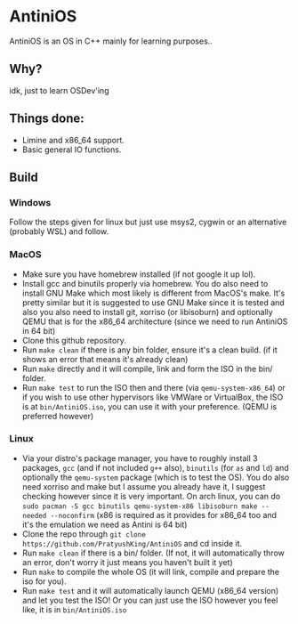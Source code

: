 # AntiniOS
AntiniOS is an OS in C++ mainly for learning purposes..

## Why?
idk, just to learn OSDev'ing

## Things done:
- Limine and x86_64 support.
- Basic general IO functions.

## Build
### Windows
Follow the steps given for linux but just use msys2, cygwin or an alternative (probably WSL) and follow.

### MacOS
- Make sure you have homebrew installed (if not google it up lol).
- Install gcc and binutils properly via homebrew. You do also need to install GNU Make which most likely is different from MacOS's make. It's pretty similar but it is suggested to use GNU Make since it is tested and also you also need to install git, xorriso (or libisoburn) and optionally QEMU that is for the x86_64 architecture (since we need to run AntiniOS in 64 bit)
- Clone this github repository.
- Run `make clean` if there is any bin folder, ensure it's a clean build. (if it shows an error that means it's already clean)
- Run `make` directly and it will compile, link and form the ISO in the bin/ folder.
- Run `make test` to run the ISO then and there (via `qemu-system-x86_64`) or if you wish to use other hypervisors like VMWare or VirtualBox, the ISO is at `bin/AntiniOS.iso`, you can use it with your preference. (QEMU is preferred however)

### Linux
- Via your distro's package manager, you have to roughly install 3 packages, `gcc` (and if not included `g++` also), `binutils` (for `as` and `ld`) and optionally the `qemu-system` package (which is to test the OS). You do also need xorriso and make but I assume you already have it, I suggest checking however since it is very important. On arch linux, you can do `sudo pacman -S gcc binutils qemu-system-x86 libisoburn make --needed --noconfirm` (x86 is required as it provides for x86_64 too and it's the emulation we need as Antini is 64 bit)
- Clone the repo through `git clone https://github.com/PratyushKing/AntiniOS` and cd inside it.
- Run `make clean` if there is a bin/ folder. (If not, it will automatically throw an error, don't worry it just means you haven't built it yet)
- Run `make` to compile the whole OS (it will link, compile and prepare the iso for you).
- Run `make test` and it will automatically launch QEMU (x86_64 version) and let you test the ISO! Or you can just use the ISO however you feel like, it is in `bin/AntiniOS.iso`